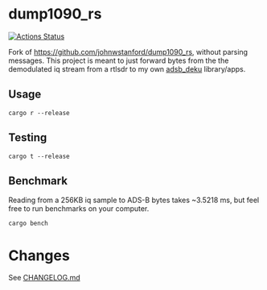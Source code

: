 # dump1090_rs
[![Actions Status](https://github.com/wcampbell0x2a/dump1090_rs/workflows/CI/badge.svg)](https://github.com/wcampbell0x2a/dump1090_rs/actions)

Fork of https://github.com/johnwstanford/dump1090_rs, without parsing messages.
This project is meant to just forward bytes from the the demodulated iq stream from a rtlsdr to my own [adsb_deku](https://github.com/wcampbell0x2a/adsb_deku) library/apps.

## Usage

```
cargo r --release
```

## Testing
```
cargo t --release
```

## Benchmark

Reading from a 256KB iq sample to ADS-B bytes takes ~3.5218 ms, but feel free to run benchmarks on your computer.
```
cargo bench
```

# Changes
See [CHANGELOG.md](https://github.com/wcampbell0x2a/dump1090_rs/blob/master/CHANGELOG.md)
